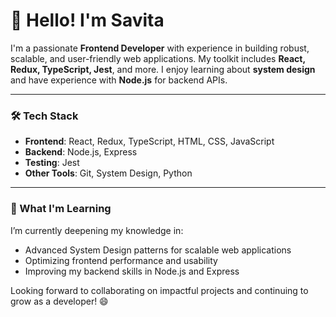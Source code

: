 # 👋 Hello! I'm Savita

I'm a passionate **Frontend Developer** with experience in building robust, scalable, and user-friendly web applications. My toolkit includes **React, Redux, TypeScript, Jest**, and more. I enjoy learning about **system design** and have experience with **Node.js** for backend APIs. 

---

### 🛠️ Tech Stack

- **Frontend**: React, Redux, TypeScript, HTML, CSS, JavaScript
- **Backend**: Node.js, Express
- **Testing**: Jest
- **Other Tools**: Git, System Design, Python

---

### 🌱 What I'm Learning

I’m currently deepening my knowledge in:
- Advanced System Design patterns for scalable web applications
- Optimizing frontend performance and usability
- Improving my backend skills in Node.js and Express

Looking forward to collaborating on impactful projects and continuing to grow as a developer! 😄
